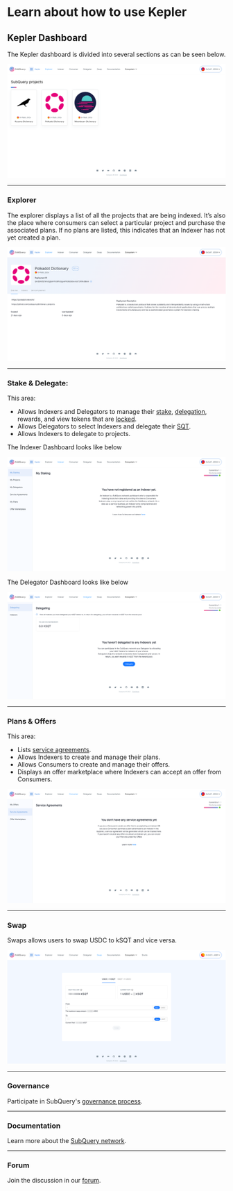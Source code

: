# Learn about how to use Kepler

## Kepler Dashboard

The Kepler dashboard is divided into several sections as can be seen below.

![Kepler dashboard](./assets/img/kepler_dashboard.png)

---

### Explorer

The explorer displays a list of all the projects that are being indexed. It’s also the place where consumers can select a particular project and purchase the associated plans. If no plans are listed, this indicates that an Indexer has not yet created a plan.

![Indexer's plans](./assets/img/indexers_plans.png)

---

### Stake & Delegate:

This area:

- Allows Indexers and Delegators to manage their [stake](../../glossary/glossary.md#staking), [delegation](../../glossary/glossary.md#delegating), rewards, and view tokens that are [locked](../../glossary/glossary.md#lock-period).
- Allows Delegators to select Indexers and delegate their [SQT](../token.md).
- Allows Indexers to delegate to projects.

The Indexer Dashboard looks like below

![Indexer Dashboard](./assets/img/indexer.png)

The Delegator Dashboard looks like below

![Delegator Dashboard](./assets/img/delegator.png)

---

### Plans & Offers

This area:

- Lists [service agreements](../../glossary/glossary.md#service-agreements).
- Allows Indexers to create and manage their plans.
- Allows Consumers to create and manage their offers.
- Displays an offer marketplace where Indexers can accept an offer from Consumers.

![Plan & Offer Dashboard](./assets/img/service_agreements.png)

---

### Swap

Swaps allows users to swap USDC to kSQT and vice versa.

![Swaps](./assets/img/swaps.png)

---

### Governance

Participate in SubQuery's [governance process](https://snapshot.org/#/kepler.subquerynetwork.eth).

---

### Documentation

Learn more about the [SubQuery network](../introduction.html).

---

### Forum

Join the discussion in our [forum](https://forum.subquery.network/).
